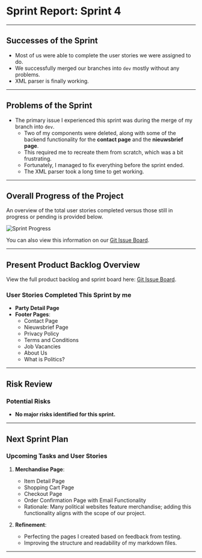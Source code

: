 # Sprint Report: Sprint 4

---

## **Successes of the Sprint**
- Most of us were able to complete the user stories we were assigned to do.
- We successfully merged our branches into `dev` mostly without any problems.
- XML parser is finally working.

---

## **Problems of the Sprint**
- The primary issue I experienced this sprint was during the merge of my branch into `dev`.
    - Two of my components were deleted, along with some of the backend functionality for the **contact page** and the **nieuwsbrief page**.
    - This required me to recreate them from scratch, which was a bit frustrating.
    - Fortunately, I managed to fix everything before the sprint ended.
    - The XML parser took a long time to get working.

---

## **Overall Progress of the Project**
An overview of the total user stories completed versus those still in progress or pending is provided below.

![Sprint Progress](Sprint_Progress_Pie_Chart.png)

You can also view this information on our [Git Issue Board](https://gitlab.fdmci.hva.nl/semester-3-hbo-ict/onderwijs/student-projecten/2024-2025/out-s-se-gd/semester-1/cooguukaacoo13/-/boards/29239?milestone_title=Sprint%204).

---

## **Present Product Backlog Overview**
View the full product backlog and sprint board here: [Git Issue Board](https://gitlab.fdmci.hva.nl/semester-3-hbo-ict/onderwijs/student-projecten/2024-2025/out-s-se-gd/semester-1/cooguukaacoo13/-/boards/29239?milestone_title=Sprint%204).

### **User Stories Completed This Sprint by me**
- **Party Detail Page** 
- **Footer Pages**:
    - Contact Page
    - Nieuwsbrief Page
    - Privacy Policy
    - Terms and Conditions
    - Job Vacancies
    - About Us
    - What is Politics?

---

## **Risk Review**
### Potential Risks
- **No major risks identified for this sprint.**


---

## **Next Sprint Plan**
### Upcoming Tasks and User Stories
1. **Merchandise Page**:
    - Item Detail Page
    - Shopping Cart Page
    - Checkout Page
    - Order Confirmation Page with Email Functionality
    - Rationale: Many political websites feature merchandise; adding this functionality aligns with the scope of our project.

2. **Refinement**:
    - Perfecting the pages I created based on feedback from testing.
    - Improving the structure and readability of my markdown files.

---

